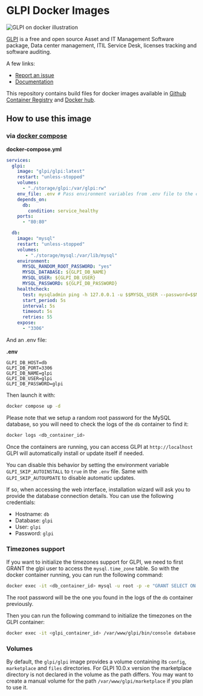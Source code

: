 # GLPI Docker Images

![GLPI on docker illustration](https://raw.githubusercontent.com/glpi-project/docker-images/refs/heads/main/docs/illustration.png)

[GLPI](https://glpi-project.org) is a free and open source Asset and IT Management Software package, Data center management, ITIL Service Desk, licenses tracking and software auditing.

A few links:

- [Report an issue](https://github.com/glpi-project/glpi/issues/new?template=bug_report.yml)
- [Documentation](https://glpi-project.org/documentation/)


This repository contains build files for docker images available in [Github Container Registry](https://github.com/orgs/glpi-project/packages?ecosystem=container) and [Docker hub](https://hub.docker.com/r/glpi/glpi).

## How to use this image

### via [docker compose](https://github.com/docker/compose)

**docker-compose.yml**
```yaml
services:
  glpi:
    image: "glpi/glpi:latest"
    restart: "unless-stopped"
    volumes:
      - "./storage/glpi:/var/glpi:rw"
    env_file: .env # Pass environment variables from .env file to the container
    depends_on:
      db:
        condition: service_healthy
    ports:
      - "80:80"

  db:
    image: "mysql"
    restart: "unless-stopped"
    volumes:
       - "./storage/mysql:/var/lib/mysql"
    environment:
      MYSQL_RANDOM_ROOT_PASSWORD: "yes"
      MYSQL_DATABASE: ${GLPI_DB_NAME}
      MYSQL_USER: ${GLPI_DB_USER}
      MYSQL_PASSWORD: ${GLPI_DB_PASSWORD}
    healthcheck:
      test: mysqladmin ping -h 127.0.0.1 -u $$MYSQL_USER --password=$$MYSQL_PASSWORD
      start_period: 5s
      interval: 5s
      timeout: 5s
      retries: 55
    expose:
      - "3306"
```

And an .env file:

**.env**
```env
GLPI_DB_HOST=db
GLPI_DB_PORT=3306
GLPI_DB_NAME=glpi
GLPI_DB_USER=glpi
GLPI_DB_PASSWORD=glpi
```

Then launch it with:

```bash
docker compose up -d
```

Please note that we setup a random root password for the MySQL database, so you will need to check the logs of the `db` container to find it:

```bash
docker logs <db_container_id>
```

Once the containers are running, you can access GLPI at `http://localhost`
GLPI will automatically install or update itself if needed.

You can disable this behavior by setting the environment variable `GLPI_SKIP_AUTOINSTALL` to `true` in the `.env` file. Same with `GLPI_SKIP_AUTOUPDATE` to disable automatic updates.

If so, when accessing the web interface, installation wizard will ask you to provide the database connection details. You can use the following credentials:

- Hostname: `db`
- Database: `glpi`
- User: `glpi`
- Password: `glpi`

### Timezones support

If you want to initialize the timezones support for GLPI, we need to first GRANT the glpi user to access the `mysql.time_zone` table. So with the docker container running, you can run the following command:

```bash
docker exec -it <db_container_id> mysql -u root -p -e "GRANT SELECT ON mysql.time_zone_name TO 'glpi'@'%';FLUSH PRIVILEGES;"
```
The root password will be the one you found in the logs of the `db` container previously.

Then you can run the following command to initialize the timezones on the GLPI container:

```bash
docker exec -it <glpi_container_id> /var/www/glpi/bin/console database:enable_timezones
```

### Volumes

By default, the `glpi/glpi` image provides a volume containing its `config`, `marketplace` and `files` directories.
For GLPI 10.0.x version the marketplace directory is not declared in the volume as the path differs. You may want to create a manual volume for the path `/var/www/glpi/marketplace` if you plan to use it.
